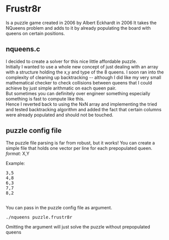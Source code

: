 # Frustr8r

Is a puzzle game created in 2006 by Albert Eckhardt in 2006
It takes the NQueens problem and adds to it by already populating the board with
queens on certain positions.

## nqueens.c

I decided to create a solver for this nice little affordable puzzle.<br/>
Initially I wanted to use a whole new concept of just dealing with an array with a structure holding the x,y and type of the 8 queens. I soon ran into the complexity of cleaning up backtracking -- although I did like my very small mathematical checker
to check collisions between queens that I could achieve by just simple arithmatic on each queen pair.<br/>
But sometimes you can definitely over engineer something especially something is fast to compute like this.<br/>
Hence I reverted back to using the NxN array and implementing the tried and tested backtracking algorithm and added the fact that certain columns were already populated and should not be touched.

## puzzle config file

The puzzle file parsing is far from robust, but it works!
You can create a simple file that holds one vector per line for each prepopulated queen.<br/>
*format:*
X,Y</br>

Example:
<pre>
3,5
4,8
6,3
7,7
8,2

</pre>

You can pass in the puzzle config file as argument.<br/>

<pre>
./nqueens puzzle.frustr8r
</pre>

Omitting the argument will just solve the puzzle without prepopulated queens
